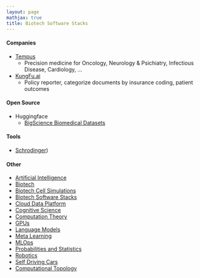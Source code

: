 ```yaml
---
layout: page
mathjax: true
title: Biotech Software Stacks
---
```

#### Companies
* [Tempus](https://www.tempus.com/)
  * Precision medicine for Oncology, Neurology & Psichiatry, Infectious Disease, Cardiology, ...
* [KungFu.ai](https://www.kungfu.ai/)
  * Policy reporter, categorize documents by insurance coding, patient outcomes

#### Open Source
* Huggingface
  * [BigScience Biomedical Datasets](https://huggingface.co/bigbio)


#### Tools
* [Schrodinger](/biotech/tools/schrodinger.md))

#### Other
* [Artificial Intelligence](/artificial_intelligence)
* [Biotech](/biotech)
* [Biotech Cell Simulations](/biotech/cell_simulations)
* [Biotech Software Stacks](/biotech/software_stacks)
* [Cloud Data Platform](/cloud_data_platform)
* [Cognitive Science](/cognitive_science)
* [Computation Theory](/computation_theory)
* [GPUs](/gpus)
* [Language Models](/language_models)
* [Meta Learning](/meta_learning)
* [MLOps](/mlops)
* [Probabilities and Statistics](/probabilities_and_statistics)
* [Robotics](/robotics)
* [Self Driving Cars](/self_driving_cars)
* [Computational Topology](/computational_topology)
